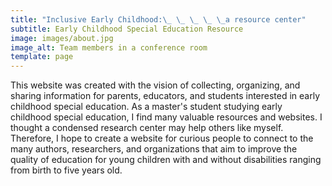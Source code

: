 ```yaml
---
title: "Inclusive Early Childhood:\_ \_ \_ \_ \_a resource center"
subtitle: Early Childhood Special Education Resource
image: images/about.jpg
image_alt: Team members in a conference room
template: page
---
```



This website was created with the vision of collecting, organizing, and sharing information for parents, educators, and students interested in early childhood special education. As a master's student studying early childhood special education, I find many valuable resources and websites. I thought a condensed research center may help others like myself. Therefore, I hope to create a website for curious people to connect to the many authors, researchers, and organizations that aim to improve the quality of education for young children with and without disabilities ranging from birth to five years old. 
